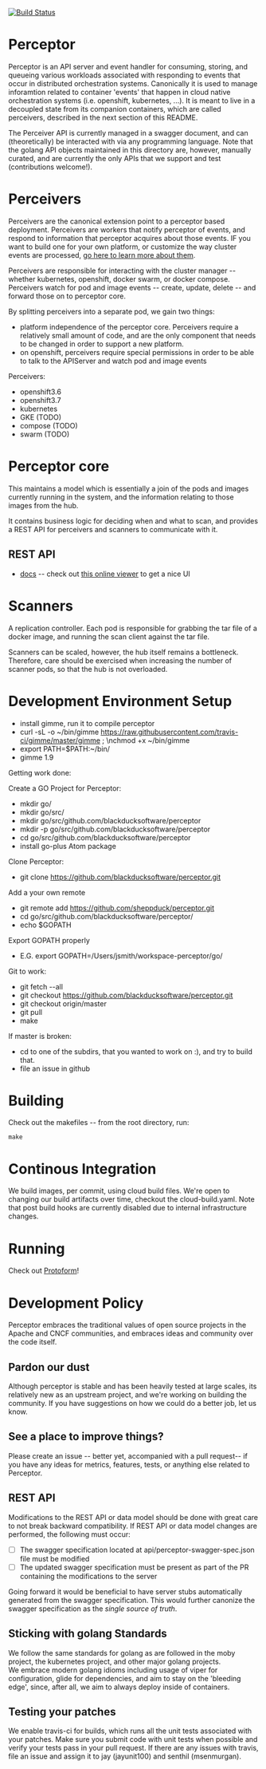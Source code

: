 [![Build Status](https://travis-ci.com/blackducksoftware/perceptor.svg?branch=master)](https://travis-ci.com/blackducksoftware/perceptor)

# Perceptor

Perceptor is an API server and event handler for consuming, storing, and queueing various workloads associated with responding to events that occur in distributed orchestration systems.  Canonically it is used to manage inforamtion related to container 'events' that happen in cloud native orchestration systems (i.e. openshift, kubernetes, ...).  It is meant to live in a decoupled state from its companion containers, which are called perceivers, described in the next section of this README. 

The Perceiver API is currently managed in a swagger document, and can (theoretically) be interacted with via any programming language.  Note that the golang API objects maintained in this directory are, however, manually curated, and are currently the only APIs that we support and test (contributions welcome!).

# Perceivers

Perceivers are the canonical extension point to a perceptor based deployment.
Perceivers are workers that notify perceptor of events, and respond to information that perceptor acquires about those events.  IF you want to build one for your own platform, or customize the way cluster events are processed,  [ go here to learn more about them](https://github.com/blackducksoftware/perceivers).  

Perceivers are responsible for interacting with the cluster manager -- whether kubernetes, openshift,
docker swarm, or docker compose.  Perceivers watch for pod and image events -- create, update, delete --
and forward those on to perceptor core.

By splitting perceivers into a separate pod, we gain two things:
 - platform independence of the perceptor core.  Perceivers require a relatively small amount of code,
   and are the only component that needs to be changed in order to support a new platform.
 - on openshift, perceivers require special permissions in order to be able to talk to the APIServer
   and watch pod and image events

Perceivers:

 - openshift3.6
 - openshift3.7
 - kubernetes
 - GKE (TODO)
 - compose (TODO)
 - swarm (TODO)
 

# Perceptor core

This maintains a model which is essentially a join of the pods and images currently running in the system,
and the information relating to those images from the hub.

It contains business logic for deciding when and what to scan, and provides a REST API for perceivers
and scanners to communicate with it.

## REST API

 - [docs](./core-rest-api.swagger) -- check out [this online viewer](https://editor.swagger.io/#!/?import=https://raw.githubusercontent/blackducksoftware/perceptor/master/api/perceptor-swagger-spec.json) to get a nice UI


# Scanners

A replication controller.  Each pod is responsible for grabbing the tar file of a docker image,
and running the scan client against the tar file.

Scanners can be scaled, however, the hub itself remains a bottleneck.  Therefore, care should be exercised
when increasing the number of scanner pods, so that the hub is not overloaded.

# Development Environment Setup

 - install gimme, run it to compile perceptor
 - curl -sL -o ~/bin/gimme https://raw.githubusercontent.com/travis-ci/gimme/master/gimme ; \nchmod +x ~/bin/gimme
 - export PATH=$PATH:~/bin/
 - gimme 1.9

Getting work done:

Create a GO Project for Perceptor:
 - mkdir go/
 - mkdir go/src/
 - mkdir go/src/github.com/blackducksoftware/perceptor
 - mkdir -p go/src/github.com/blackducksoftware/perceptor
 - cd go/src/github.com/blackducksoftware/perceptor
 - install go-plus Atom package

Clone Perceptor:
 - git clone https://github.com/blackducksoftware/perceptor.git

Add a your own remote
 - git remote add <foo>  https://github.com/sheppduck/perceptor.git
 - cd go/src/github.com/blackducksoftware/perceptor/
 - echo $GOPATH

Export GOPATH properly
 -  E.G. export GOPATH=/Users/jsmith/workspace-perceptor/go/

Git to work:
 - git fetch --all
 - git checkout https://github.com/blackducksoftware/perceptor.git
 - git checkout origin/master
 - git pull
 - make

If master is broken:

 - cd to one of the subdirs, that you wanted to work on :), and try to build that.
 - file an issue in github

# Building

Check out the makefiles -- from the root directory, run:

    make
    
# Continous Integration

We build images, per commit, using cloud build files.  We're open to changing our build artifacts over time, checkout the cloud-build.yaml.  Note that post build hooks are currently disabled due to internal infrastructure changes.

# Running

Check out [Protoform](https://github.com/blackducksoftware/perceptor-protoform/)!

# Development Policy

Perceptor embraces the traditional values of open source projects in the Apache and CNCF communities, and embraces ideas and community over the code itself.

## Pardon our dust

Although perceptor is stable and has been heavily tested at large scales, its relatively new as an upstream project, and we're working on building the community.  If you have suggestions on how we could do a better job, let us know.

## See a place to improve things?

Please create an issue -- better yet, accompanied with a pull request-- if you have any ideas for metrics, features, tests, or anything else related to Perceptor.

## REST API

Modifications to the REST API or data model should be done with great care to not break backward compatibility. If REST API or data model changes are performed, the following must occur:

- [ ] The swagger specification located at api/perceptor-swagger-spec.json file must be modified 
- [ ] The updated swagger specification must be present as part of the PR containing the modifications to the server

Going forward it would be beneficial to have server stubs automatically generated from the swagger specification. This would further canonize the swagger specification as the *single source of truth*.

## Sticking with golang Standards

We follow the same standards for golang as are followed in the moby project, the kubernetes project, and other major golang projects.  
We embrace modern golang idioms including usage of viper for configuration, glide for dependencies, and aim to stay on the 'bleeding edge', since, after all, we aim to always deploy inside of containers.

## Testing your patches

We enable travis-ci for builds, which runs all the unit tests associated with your patches.  Make sure you submit code with unit tests when possible and verify your tests pass in your pull request.    If there are any issues with travis, file an issue and assign it to  jay (jayunit100) and senthil (msenmurgan).
